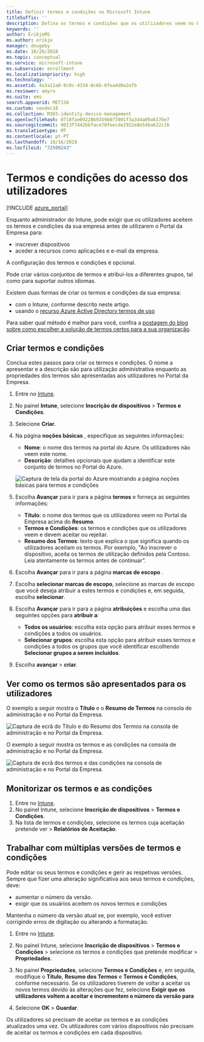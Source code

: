 ```yaml
---
title: Definir termos e condições no Microsoft Intune
titleSuffix: ''
description: Defina os termos e condições que os utilizadores veem no Portal da Empresa do Intune.
keywords: ''
author: ErikjeMS
ms.author: erikje
manager: dougeby
ms.date: 10/20/2018
ms.topic: conceptual
ms.service: microsoft-intune
ms.subservice: enrollment
ms.localizationpriority: high
ms.technology: ''
ms.assetid: 4a3a11a8-9c0c-4334-8c6b-6fea4d0a2efb
ms.reviewer: amyro
ms.suite: ems
search.appverid: MET150
ms.custom: seodec18
ms.collection: M365-identity-device-management
ms.openlocfilehash: 0718fae09228b9359b073901f3a344a09a6176e7
ms.sourcegitcommit: 9013f7442bbface78feecde2922e8e546a622c16
ms.translationtype: MT
ms.contentlocale: pt-PT
ms.lasthandoff: 10/16/2019
ms.locfileid: "72509243"
---
```

# <a name="terms-and-conditions-for-user-access"></a>Termos e condições do acesso dos utilizadores

[!INCLUDE [azure_portal](../includes/azure_portal.md)]

Enquanto administrador do Intune, pode exigir que os utilizadores aceitem os termos e condições da sua empresa antes de utilizarem o Portal da Empresa para:
- inscrever dispositivos
- aceder a recursos como aplicações e e-mail da empresa.

A configuração dos termos e condições é opcional.

Pode criar vários conjuntos de termos e atribuí-los a diferentes grupos, tal como para suportar outros idiomas.

Existem duas formas de criar os termos e condições da sua empresa:
- com o Intune, conforme descrito neste artigo.
- usando o [recurso Azure Active Directory termos de uso](https://docs.microsoft.com/azure/active-directory/governance/active-directory-tou)

Para saber qual método é melhor para você, confira a [postagem do blog sobre como escolher a solução de termos certos para a sua organização](https://go.microsoft.com/fwlink/?linkid=2010506&clcid=0x409). 

## <a name="create-terms-and-conditions"></a>Criar termos e condições
Conclua estes passos para criar os termos e condições. O nome a apresentar e a descrição são para utilização administrativa enquanto as propriedades dos termos são apresentadas aos utilizadores no Portal da Empresa.

1. Entre no [Intune](https://go.microsoft.com/fwlink/?linkid=2090973).
2. No painel **Intune**, selecione **Inscrição de dispositivos** > **Termos e Condições**.
3. Selecione **Criar**.
4. Na página **noções básicas** , especifique as seguintes informações:

   - **Nome**: o nome dos termos na portal do Azure. Os utilizadores não veem este nome.
   - **Descrição**: detalhes opcionais que ajudam a identificar este conjunto de termos no Portal do Azure.

    ![Captura de tela da portal do Azure mostrando a página noções básicas para termos e condições](./media/terms-and-conditions-create/terms-basics-page.png)

5. Escolha **Avançar** para ir para a página **termos** e forneça as seguintes informações:

   - **Título**: o nome dos termos que os utilizadores veem no Portal da Empresa acima do **Resumo**.
   - **Termos e Condições**: os termos e condições que os utilizadores veem e devem aceitar ou rejeitar.
   - **Resumo dos Termos**: texto que explica o que significa quando os utilizadores aceitam os termos. Por exemplo, "Ao inscrever o dispositivo, aceita os termos de utilização definidos pela Contoso. Leia atentamente os termos antes de continuar”.

6. Escolha **Avançar** para ir para a página **marcas de escopo** .

7. Escolha **selecionar marcas de escopo**, selecione as marcas de escopo que você deseja atribuir a estes termos e condições e, em seguida, escolha **selecionar**. 

8. Escolha **Avançar** para ir para a página **atribuições** e escolha uma das seguintes opções para **atribuir a**:
    - **Todos os usuários**: escolha esta opção para atribuir esses termos e condições a todos os usuários.
    - **Selecionar grupos**: escolha esta opção para atribuir esses termos e condições a todos os grupos que você identificar escolhendo **Selecionar grupos a serem incluídos**.

9. Escolha **avançar** > **criar**.

## <a name="see-how-terms-are-displayed-to-your-users"></a>Ver como os termos são apresentados para os utilizadores
O exemplo a seguir mostra o **Título** e o **Resumo de Termos** na consola de administração e no Portal da Empresa.

![Captura de ecrã do Título e do Resumo dos Termos na consola de administração e no Portal da Empresa.](./media/terms-and-conditions-create/terms-summary-terms.png)

O exemplo a seguir mostra os termos e as condições na consola de administração e no Portal da Empresa.

![Captura de ecrã dos termos e das condições na consola de administração e no Portal da Empresa.](./media/terms-and-conditions-create/terms-properties-terms.png)


## <a name="monitor-terms-and-conditions"></a>Monitorizar os termos e as condições

1. Entre no [Intune](https://go.microsoft.com/fwlink/?linkid=2090973). 
1. No painel Intune, selecione **Inscrição de dispositivos** > **Termos e Condições**.
2. Na lista de termos e condições, selecione os termos cuja aceitação pretende ver > **Relatórios de Aceitação**.

## <a name="work-with-multiple-versions-of-terms-and-conditions"></a>Trabalhar com múltiplas versões de termos e condições
Pode editar os seus termos e condições e gerir as respetivas versões. Sempre que fizer uma alteração significativa aos seus termos e condições, deve:
- aumentar o número da versão.
- exigir que os usuários aceitem os novos termos e condições

Mantenha o número da versão atual se, por exemplo, você estiver corrigindo erros de digitação ou alterando a formatação.

1. Entre no [Intune](https://go.microsoft.com/fwlink/?linkid=2090973).

2. No painel Intune, selecione **Inscrição de dispositivos** > **Termos e Condições** > selecione os termos e condições que pretende modificar > **Propriedades**.

4. No painel **Propriedades**, selecione **Termos e Condições** e, em seguida, modifique o **Título**, **Resumo dos Termos** e **Termos e Condições**, conforme necessário. Se os utilizadores tiverem de voltar a aceitar os novos termos devido às alterações que fez, selecione **Exigir que os utilizadores voltem a aceitar e incrementem o número da versão para**

4. Selecione **OK** > **Guardar**.

Os utilizadores só precisam de aceitar os termos e as condições atualizados uma vez. Os utilizadores com vários dispositivos não precisam de aceitar os termos e condições em cada dispositivo.
